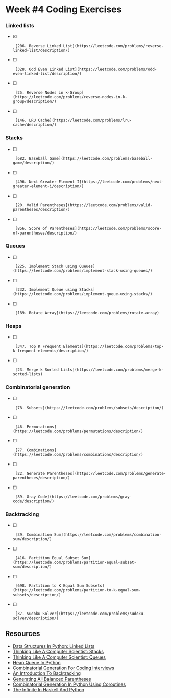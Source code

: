 # Week #4 Coding Exercises


### Linked lists
- [x]      [206. Reverse Linked List](https://leetcode.com/problems/reverse-linked-list/description/)
- [ ]      [328. Odd Even Linked List](https://leetcode.com/problems/odd-even-linked-list/description/)
- [ ]      [25. Reverse Nodes in k-Group](https://leetcode.com/problems/reverse-nodes-in-k-group/description/)
- [ ]      [146. LRU Cache](https://leetcode.com/problems/lru-cache/description/)


### Stacks
- [ ]      [682. Baseball Game](https://leetcode.com/problems/baseball-game/description/)        
- [ ]      [496. Next Greater Element I](https://leetcode.com/problems/next-greater-element-i/description/)        
- [ ]      [20. Valid Parentheses](https://leetcode.com/problems/valid-parentheses/description/)        
- [ ]      [856. Score of Parentheses](https://leetcode.com/problems/score-of-parentheses/description/)        


### Queues
- [ ]      [225. Implement Stack using Queues](https://leetcode.com/problems/implement-stack-using-queues/)
- [ ]      [232. Implement Queue using Stacks](https://leetcode.com/problems/implement-queue-using-stacks/)
- [ ]      [189. Rotate Array](https://leetcode.com/problems/rotate-array)


### Heaps
- [ ]      [347. Top K Frequent Elements](https://leetcode.com/problems/top-k-frequent-elements/description/)
- [ ]      [23. Merge k Sorted Lists](https://leetcode.com/problems/merge-k-sorted-lists)


### Combinatorial generation
- [ ]      [78. Subsets](https://leetcode.com/problems/subsets/description/)
- [ ]      [46. Permutations](https://leetcode.com/problems/permutations/description/)
- [ ]      [77. Combinations](https://leetcode.com/problems/combinations/description/)
- [ ]      [22. Generate Parentheses](https://leetcode.com/problems/generate-parentheses/description/)
- [ ]      [89. Gray Code](https://leetcode.com/problems/gray-code/description/)


### Backtracking
- [ ]      [39. Combination Sum](https://leetcode.com/problems/combination-sum/description/)
- [ ]      [416. Partition Equal Subset Sum](https://leetcode.com/problems/partition-equal-subset-sum/description/)
- [ ]      [698. Partition to K Equal Sum Subsets](https://leetcode.com/problems/partition-to-k-equal-sum-subsets/description/)
- [ ]      [37. Sudoku Solver](https://leetcode.com/problems/sudoku-solver/description/)


##  Resources

*   [Data Structures In Python: Linked Lists](https://medium.com/@kojinoshiba/data-structures-in-python-series-1-linked-lists-d9f848537b4d)
*   [Thinking Like A Computer Scientist: Stacks](http://openbookproject.net/thinkcs/python/english3e/stacks.html)
*   [Thinking Like A Computer Scientist: Queues](http://openbookproject.net/thinkcs/python/english3e/queues.html)
*   [Heap Queue In Python](https://www.geeksforgeeks.org/heap-queue-or-heapq-in-python/)
*   [Combinatorial Generation For Coding Interviews](https://sahandsaba.com/combinatorial-generation-for-coding-interviews-in-python.html)
*   [An Introduction To Backtracking](https://www.dailycodingproblem.com/blog/an-introduction-to-backtracking/)
*   [Generating All Balanced Parentheses](https://sahandsaba.com/interview-question-generating-all-balanced-parentheses.html)
*   [Combinatorial Generation In Python Using Coroutines](https://sahandsaba.com/combinatorial-generation-using-coroutines-in-python.html)
*   [The Infinite In Haskell And Python](https://sahandsaba.com/the-infinite-in-haskell-and-python.html)
